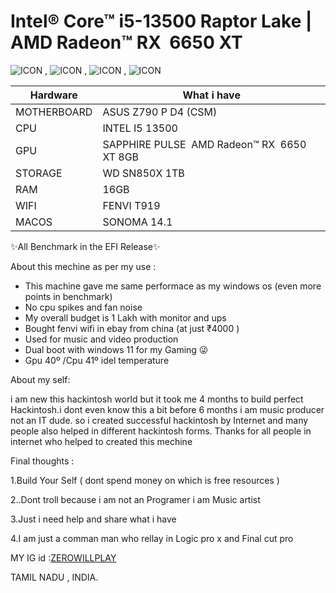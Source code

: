 # Intel® Core™ i5-13500 Raptor Lake | AMD Radeon™ RX  6650 XT


![ICON](https://github.com/IAMZEROBOY/Intel-i5-13500-Raptor-Lake/assets/120309075/88501d6e-8e3e-4396-869e-d2d58ff34e69) , ![ICON](https://github.com/IAMZEROBOY/Intel-i5-13500-Raptor-Lake/assets/120309075/e6d6733f-1b4a-4397-b622-b4de79835378) , ![ICON](https://github.com/IAMZEROBOY/Intel-i5-13500-Raptor-Lake/assets/120309075/8fa4ecb7-459b-436a-8c36-4499ce4daf1c) , ![ICON](https://github.com/IAMZEROBOY/Intel-i5-13500-Raptor-Lake/assets/120309075/183294a8-1fb1-474a-9505-e7cd8a33a3b6)                                                                                                                                                                                                                                                                                                                                                                                                                                                                                        




|Hardware|What i have|
|---|---|
|MOTHERBOARD|ASUS Z790 P D4 (CSM)|
|CPU|INTEL I5 13500|
|GPU|SAPPHIRE PULSE  AMD Radeon™ RX  6650 XT 8GB|
|STORAGE|WD SN850X 1TB|
|RAM|16GB|
|WIFI|FENVI T919|
|MACOS|SONOMA 14.1|

✨All Benchmark in the EFI Release✨

About this mechine as per my use : 
- This machine gave me same performace as my windows os (even more points in benchmark)
- No cpu spikes and fan noise
- My overall budget is 1 Lakh with monitor and ups
- Bought fenvi wifi in ebay from china (at just ₹4000 )
- Used for music and video production
- Dual boot with windows 11 for my Gaming 😜
- Gpu 40º /Cpu 41º idel temperature

About my self:

i am new this hackintosh world but it took me 4 months to build perfect Hackintosh.i dont even know this a bit before 6 months i am music producer not an IT dude. so i created successful  hackintosh by Internet and many people also helped in different hackintosh forms.
Thanks for all people in internet who helped to created this mechine

Final thoughts :

1.Build Your Self ( dont spend money on which is free resources )

2..Dont troll because i am not an Programer i am Music artist

3.Just i need help and share what i have

4.I am just a comman man who rellay in Logic pro x and Final cut pro
                 
MY IG id :[ZEROWILLPLAY](https://www.instagram.com/zerowillplay/)

TAMIL NADU , INDIA.


